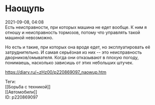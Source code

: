 Наощупь
========

   
 2021-09-08, 04:08   
  Есть неисправности, при которых машина не едет вообще. К ним я отношу и неисправность тормозов, потому что управлять такой машиной невозможно.   
   
 Но есть и такие, при которых она вроде едет, но эксплуатировать её затруднительно. И самая серьёзная из них -- это неисправность дворников/омывателя. Когда они отказывают в плохую погоду, понимаешь, насколько зависишь от этих небольших штучек.   
    
 <https://diary.ru/~zHz00/p220869097_naowup.htm>   
   
 Теги:   
 [[Борьба с техникой]]   
 [[Автомобили]]   
 ID: p220869097
